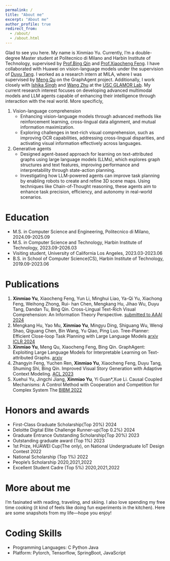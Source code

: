 ```yaml
---
permalink: /
title: "About me"
excerpt: "About me"
author_profile: true
redirect_from: 
  - /about/
  - /about.html
---
```


Glad to see you here. My name is Xinmiao Yu. Currently, I’m a double-degree Master student at Politecnico di Milano and Harbin Institute of Technology, supervised by [Prof.Bing Qin](http://ir.hit.edu.cn/~qinb/) and [Prof.Xiaocheng Feng](http://ir.hit.edu.cn/~xcfeng/). 
I have collaborated with Huawei on vision-language models under the supervision of [Duyu Tang](https://scholar.google.com/citations?user=9uz-D-kAAAAJ&hl=zh-CN&oi=ao#/). I worked as a research intern at MILA, where I was supervised by [Meng Qu](https://mengqu.github.io/) on the GraphAgent project. Additionally, I work closely with [Ishika Singh](https://ishikasingh.github.io/) and [Wang Zhu](https://scholar.google.com/citations?user=dMkqNF8AAAAJ&hl=zh-CN&oi=ao) at the [USC GLAMOR Lab](https://glamor-usc.github.io/).
My current research interest focuses on developing advanced multimodal models and LLM agents capable of enhancing their intelligence through interaction with the real world. More specificly,
1. Vision-language comprehension
   - Enhancing vision-language models through advanced methods like reinforcement learning, cross-lingual data alignment, and mutual information maximization. 
   - Exploring challenges in text-rich visual comprehension, such as improving OCR capabilities, addressing cross-lingual disparities, and activating visual information effectively across languages.
2. Generative agents
   - Designed agent-based approach for learning on text-attributed graphs using large language models (LLMs), which explores graph structures and text features, improving performance and interpretability through state-action planning.
   - Investigating how LLM-powered agents can improve task planning by enabling robots to create and refine 3D scene maps. Using techniques like Chain-of-Thought reasoning, these agents aim to enhance task precision, efficiency, and autonomy in real-world scenarios.


Education
======
- M.S. in Computer Science and Engineering, Politecnico di Milano, 2024.09-2025.09
- M.S. in Computer Science and Technology, Harbin Institute of Technology, 2023.09-2026.03
- Visiting student, University of California Los Angeles, 2023.03-2023.06
- B.S. in School of Computer Science(CS), Harbin Institute of Technology, 2019.09-2023.06


Publications
======
1. **Xinmiao Yu**, Xiaocheng Feng, Yun Li, Minghui Liao, Ya-Qi Yu, Xiachong Feng, Weihong Zhong, Rui- han Chen, Mengkang Hu, Jihao Wu, Duyu Tang, Dandan Tu, Bing Qin. Cross-Lingual Text-Rich Visual Comprehension: An Information Theory Perspective. [submitted to AAAI 2024](https://openreview.net/forum?id=gpshzf8gx3&referrer=%5BAuthor%20Console%5D(%2Fgroup%3Fid%3DAAAI.org%2F2025%2FConference%2FAuthors%23your-submissions))
2. Mengkang Hu, Yao Mu, **Xinmiao Yu**, Mingyu Ding, Shiguang Wu, Wenqi Shao, Qiguang Chen, Bin Wang, Yu Qiao, Ping Luo. Tree-Planner: Efficient Close-loop Task Planning with Large Language Models [arxiv](https://arxiv.org/pdf/2310.08582) [ICLR 2024](https://arxiv.org/pdf/2310.08582)
3. **Xinmiao Yu**, Meng Qu, Xiaocheng Feng, Bing Qin. GraphAgent: Exploiting Large Language Models for Interpretable Learning on Text-attributed Graphs. [arxiv](https://scholar.google.com/citations?view_op=view_citation&hl=zh-CN&user=yflYWnYAAAAJ&citation_for_view=yflYWnYAAAAJ:9yKSN-GCB0IC)
4. Zhangyin Feng, Yuchen Ren, **Xinmiao Yu**, Xiaocheng Feng, Duyu Tang, Shuming Shi, Bing Qin. Improved Visual Story Generation with Adaptive Context Modeling. [ACL 2023](https://arxiv.org/pdf/2305.16811)
5. Xuehui Yu, Jingchi Jiang, **Xinmiao Yu**, Yi Guan*,Xue Li. Causal Coupled Mechanisms: A Control Method with Cooperation and Competition for Complex System The [BIBM 2022](https://arxiv.org/pdf/2209.07368)


Honors and awards
======
- First-Class Graduate Scholarship(Top 20%) <span>2024</span> 
- Deloitte Digital Elite Challenge Runner-up(Top 0.2%) <span>2024</span> 
- Graduate Entrance Outstanding Scholarship(Top 20%) <span>2023</span> 
- Outstanding graduate award (Top 1%) <span>2023</span>
- 1st Prize, HUAWEI Cup(The only), on National Undergraduate IoT Design Contest <span>2022</span>
- National Scholarship (Top 1%) <span align="right">2022</span>
- People’s Scholarship <span align="right">2020,2021,2022</span>
- Excellent Student Cadre (Top 5%) <span>2020,2021,2022</span>

More about me
======
I’m fasinated with reading, traveling, and skiing. I also love spending my free time cooking (it kind of feels like doing fun experiments in the kitchen). Here are some snapshots from my life—hope you enjoy!

Coding Skills
=====
- Programming Languages: C Python Java
- Platform: Pytorch, Tensorflow, SpringBoot, JavaScript

<script type="text/javascript" id="mapmyvisitors" src="//mapmyvisitors.com/map.js?d=N3zYxA7YILhkTYxA82MBT-itzV9WUXad3oxKg96AmZE&cl=ffffff&w=a"></script>


